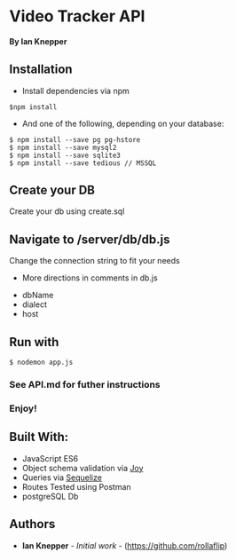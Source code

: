 # Video Tracker API
#### By Ian Knepper

## Installation

- Install dependencies via npm
```
$npm install
```
- And one of the following, depending on your database:
```
$ npm install --save pg pg-hstore
$ npm install --save mysql2
$ npm install --save sqlite3
$ npm install --save tedious // MSSQL
```
## Create your DB
Create your db using create.sql

## Navigate to /server/db/db.js
Change the connection string to fit your needs
* More directions in comments in db.js
- dbName
- dialect
- host

## Run with
```
$ nodemon app.js
```

### See API.md for futher instructions
### Enjoy!

## Built With:
- JavaScript ES6
- Object schema validation via [Joy](https://github.com/hapijs/joi)
- Queries via [Sequelize](http://docs.sequelizejs.com/manual/installation/getting-started.html)
- Routes Tested using Postman
- postgreSQL Db

## Authors

- **Ian Knepper** - _Initial work_ - (https://github.com/rollaflip)
